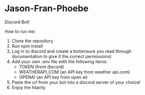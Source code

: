 # Jason-Fran-Phoebe
Discord Bot!

How to run me:
1. Clone the repository
2. Run npm install
3. Log in to discord and create a bot(ensure you read through documentation to give it the correct permissions)
4. Add your own .env file with the following items:
   - TOKEN (from discord)
   - WEATHERAPI_COM (an API key from weather api.com)
   - OPENAI (an API key from open ai)
5. Paste the url from your bot into a discord server of your choice!
6. Enjoy the hilarity
